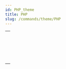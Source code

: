 ```yaml
---
id: PHP_theme
title: PHP
slug: /commands/theme/PHP
---
```


|                                                                                                                 |
| --------------------------------------------------------------------------------------------------------------- |
| [<!-- INCLUDE #_command_.PHP Execute.Syntax -->](../../commands-legacy/php-execute.md)<br/>                     |
| [<!-- INCLUDE #_command_.PHP GET FULL RESPONSE.Syntax -->](../../commands-legacy/php-get-full-response.md)<br/> |
| [<!-- INCLUDE #_command_.PHP GET OPTION.Syntax -->](../../commands-legacy/php-get-option.md)<br/>               |
| [<!-- INCLUDE #_command_.PHP SET OPTION.Syntax -->](../../commands-legacy/php-set-option.md)<br/>               |
